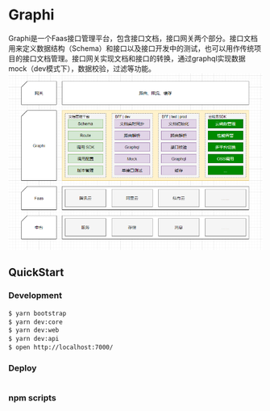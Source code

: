 # Graphi
Graphi是一个Faas接口管理平台，包含接口文档，接口网关两个部分。接口文档用来定义数据结构（Schema）和接口以及接口开发中的测试，也可以用作传统项目的接口文档管理。接口网关实现文档和接口的转换，通过graphql实现数据mock（dev模式下），数据校验，过滤等功能。
![业务架构](./docs/images/1.png)

## QuickStart

<!-- add docs here for user -->
### Development

```bash
$ yarn bootstrap
$ yarn dev:core
$ yarn dev:web
$ yarn dev:api
$ open http://localhost:7000/
```

### Deploy

```bash
```

### npm scripts
